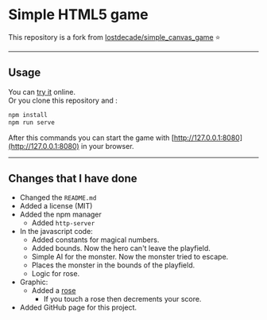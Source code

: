 # Simple HTML5 game  

This repository is a fork from [lostdecade/simple_canvas_game](https://github.com/lostdecade/simple_canvas_game) :star:  

---

## Usage  

You can [try it](https://christianbender.github.io/simple_canvas_game/) online.  
Or you clone this repository and :  

```bash
npm install
npm run serve
``` 

After this commands you can start the game with [http://127.0.0.1:8080](http://127.0.0.1:8080) in your browser.  


---

## Changes that I have done  

* Changed the ```README.md```  
* Added a license (MIT)  
* Added the npm manager  
  * Added ```http-server```  
* In the javascript code:
  * Added constants for magical numbers.  
  * Added bounds. Now the hero can't leave the playfield.  
  * Simple AI for the monster. Now the monster tried to escape.  
  * Places the monster in the bounds of the playfield.   
  * Logic for rose.  
* Graphic: 
  * Added a [rose](https://opengameart.org/content/rose-sprite)  
    * If you touch a rose then decrements your score.  
* Added GitHub page for this project.  